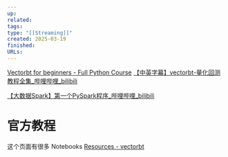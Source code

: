 ```yaml
---
up: 
related: 
tags: 
type: "[[Streaming]]"
created: 2025-03-19
finished: 
URLs:
---
```

[Vectorbt for beginners - Full Python Course](https://www.youtube.com/watch?v=JOdEZMcvyac)
[【中英字幕】vectorbt-量化回测教程全集\_哔哩哔哩\_bilibili](https://www.bilibili.com/video/BV1Cm41167Vu?spm_id_from=333.788.videopod.sections&vd_source=6d4ef5f8b8b73d69ea854cb9321a50ac)



[【大数据Spark】第一个PySpark程序\_哔哩哔哩\_bilibili](https://www.bilibili.com/video/BV1qx4y1b7jD?spm_id_from=333.788.videopod.sections&vd_source=6d4ef5f8b8b73d69ea854cb9321a50ac)




# 官方教程

这个页面有很多 Notebooks
[Resources - vectorbt](https://vectorbt.dev/getting-started/resources/)